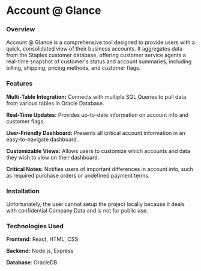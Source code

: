 # __Account @ Glance__
### __Overview__
Account @ Glance is a comprehensive tool designed to provide users with a quick, consolidated view of their business accounts. It aggregates data from the Staples customer database, offering customer service agents a real-time snapshot of customer's status and account summaries, including billing, shipping, pricing methods, and customer flags.

### Features
**Multi-Table Integration:** Connects with multiple SQL Queries to pull data from various tables in Oracle Database.

**Real-Time Updates:** Provides up-to-date information on account info and customer flags.

**User-Friendly Dashboard:** Presents all critical account information in an easy-to-navigate dashboard.

**Customizable Views:** Allows users to customize which accounts and data they wish to view on their dashboard.

**Critical Notes:** Notifies users of important differences in account info, such as required purchase orders or undefined payment terms.

### Installation
Unfortunately, the user cannot setup the project locally because it deals with confidential Company Data and is not for public use. 

### Technologies Used
**Frontend**: React, HTML, CSS

**Backend:** Node.js, Express

**Database**: OracleDB
